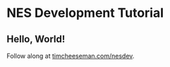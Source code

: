 # NES Development Tutorial

## Hello, World!

Follow along at [timcheeseman.com/nesdev](http://timcheeseman.com/nesdev).

